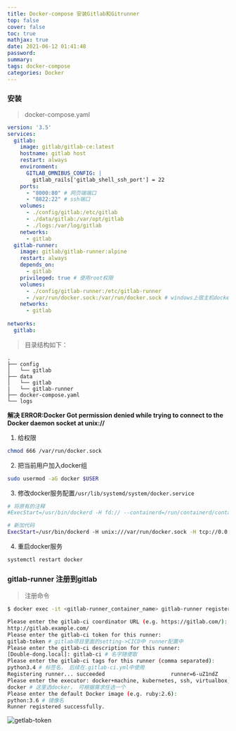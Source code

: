 ```yaml
---
title: Docker-compose 安装Gitlab和Gitrunner
top: false
cover: false
toc: true
mathjax: true
date: 2021-06-12 01:41:48
password:
summary:
tags: docker-compose
categories: Docker
---
```



### 安装
> docker-compose.yaml

```yaml
version: '3.5'
services:
  gitlab:
    image: gitlab/gitlab-ce:latest
    hostname: gitlab host
    restart: always
    environment:
      GITLAB_OMNIBUS_CONFIG: |
        gitlab_rails['gitlab_shell_ssh_port'] = 22
    ports:
      - "8000:80" # 网页端端口
      - "8822:22" # ssh端口
    volumes:
      - ./config/gitlab:/etc/gitlab
      - ./data/gitlab:/var/opt/gitlab
      - ./logs:/var/log/gitlab
    networks:
      - gitlab
  gitlab-runner:
    image: gitlab/gitlab-runner:alpine
    restart: always
    depends_on:
      - gitlab
    privileged: true # 使用root权限
    volumes:
      - ./config/gitlab-runner:/etc/gitlab-runner
      - /var/run/docker.sock:/var/run/docker.sock # windows上宿主机docker.sock路径://var/run/docker.sock      linux上宿主机docker.sock路径:/var/run/docker.sock 
    networks:
      - gitlab
 
networks:
  gitlab:

```

> 目录结构如下：
```
.
├── config
│   └── gitlab
├── data
│   └── gitlab
|   └── gitlab-runner
├── docker-compose.yaml
└── logs

```


**解决 ERROR:Docker Got permission denied while trying to connect to the Docker daemon socket at unix://**
1. 给权限
```sh
chmod 666 /var/run/docker.sock
```
2. 把当前用户加入docker组 
```sh
sudo usermod -aG docker $USER
```
3. 修改docker服务配置`/usr/lib/systemd/system/docker.service`
```sh
# 将原有的注释
#ExecStart=/usr/bin/dockerd -H fd:// --containerd=/run/containerd/containerd.sock

# 新加代码
ExecStart=/usr/bin/dockerd -H unix:///var/run/docker.sock -H tcp://0.0.0.0:2375
```
4. 重启docker服务
```sh
systemctl restart docker
```

### gitlab-runner 注册到gitlab

> 注册命令
```sh
$ docker exec -it <gitlab-runner_container_name> gitlab-runner register

Please enter the gitlab-ci coordinator URL (e.g. https://gitlab.com/):
http://gitlab.example.com/
Please enter the gitlab-ci token for this runner:
gitlab-token # gitlab项目里面的setting->CICD中 runner配置中
Please enter the gitlab-ci description for this runner:
[Double-dong.local]: gitlab-ci # 名字随便取
Please enter the gitlab-ci tags for this runner (comma separated):
python3.4 # 标签名， 后续在.gitlab-ci.yml中使用
Registering runner... succeeded                     runner=6-uZ1ndZ
Please enter the executor: docker+machine, kubernetes, ssh, virtualbox, docker-ssh, parallels, shell, docker-ssh+machine, custom, docker:
docker # 这里选docker， 可根据需求任选一个
Please enter the default Docker image (e.g. ruby:2.6):
python:3.6 # 镜像名
Runner registered successfully.
```

![getlab-token](/medias/files/getlab-token.PNG)



